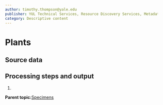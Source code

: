 ```yaml
---
author: timothy.thompson@yale.edu
publisher: YUL Technical Services, Resource Discovery Services, Metadata Services Unit
category: Descriptive content
---
```


# Plants

## Source data

## Processing steps and output

1.  
**Parent topic:**[Specimens](../../concepts/supertypes/specimens.md)


